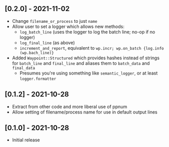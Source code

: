 ## [0.2.0] - 2021-11-02

* Change `filename_or_process` to just `name`
* Allow user to set a logger which allows new methods:
  * `log_batch_line` (uses the logger to log the batch line; no-op if no 
    logger)
  * `log_final_line` (as above)
  * `increment_and_report`, equivalent to `wp.incr; wp.on_batch {log.info
    (wp.bach_line)}`
* Added `Waypoint::Structured` which provides hashes instead of strings 
  for `batch_line` and `final_line` and aliases them to `batch_data` and 
  `final_data`
  * Presumes you're using something like `semantic_logger`, or at least 
    `logger.formatter`

## [0.1.2] - 2021-10-28

* Extract from other code and more liberal use of ppnum
* Allow setting of filename/process name for use in default output lines

## [0.1.0] - 2021-10-28

- Initial release
